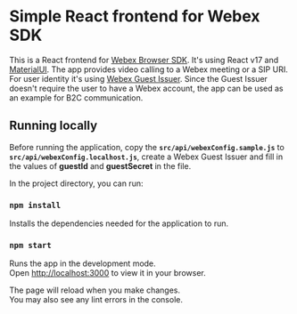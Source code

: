 # Simple React frontend for Webex SDK

This is a React frontend for [Webex Browser SDK](https://developer.webex.com/docs/sdks/browser). It's using React v17 and [MaterialUI](https://mui.com). The app provides video calling to a Webex meeting or a SIP URI. For user identity it's using [Webex Guest Issuer](https://developer.webex.com/docs/guest-issuer). Since the Guest Issuer doesn't require the user to have a Webex account, the app can be used as an example for B2C communication.

## Running locally

Before running the application, copy the **`src/api/webexConfig.sample.js`** to **`src/api/webexConfig.localhost.js`**, create a Webex Guest Issuer and fill in the values of **guestId** and **guestSecret** in the file.

In the project directory, you can run:

### `npm install`

Installs the dependencies needed for the application to run.

### `npm start`

Runs the app in the development mode.\
Open [http://localhost:3000](http://localhost:3000) to view it in your browser.

The page will reload when you make changes.\
You may also see any lint errors in the console.
